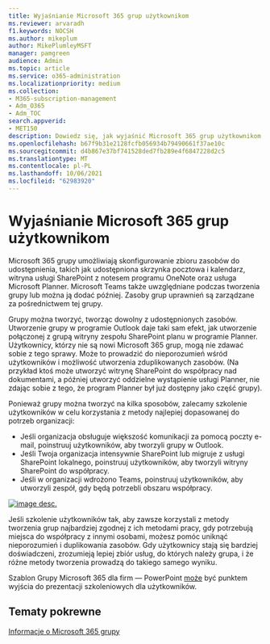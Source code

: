```yaml
---
title: Wyjaśnianie Microsoft 365 grup użytkownikom
ms.reviewer: arvaradh
f1.keywords: NOCSH
ms.author: mikeplum
author: MikePlumleyMSFT
manager: pamgreen
audience: Admin
ms.topic: article
ms.service: o365-administration
ms.localizationpriority: medium
ms.collection:
- M365-subscription-management
- Adm_O365
- Adm_TOC
search.appverid:
- MET150
description: Dowiedz się, jak wyjaśnić Microsoft 365 grup użytkownikom.
ms.openlocfilehash: b67f9b31e2128fcfb056934b79490661f37ae10c
ms.sourcegitcommit: d4b867e37bf741528ded7fb289e4f6847228d2c5
ms.translationtype: MT
ms.contentlocale: pl-PL
ms.lasthandoff: 10/06/2021
ms.locfileid: "62983920"
---
```

# <a name="explaining-microsoft-365-groups-to-your-users"></a>Wyjaśnianie Microsoft 365 grup użytkownikom

Microsoft 365 grupy umożliwiają skonfigurowanie zbioru zasobów do udostępnienia, takich jak udostępniona skrzynka pocztowa i kalendarz, witryna usługi SharePoint z notesem programu OneNote oraz usługa Microsoft Planner. Microsoft Teams także uwzględniane podczas tworzenia grupy lub można ją dodać później. Zasoby grup uprawnień są zarządzane za pośrednictwem tej grupy.

Grupy można tworzyć, tworząc dowolny z udostępnionych zasobów. Utworzenie grupy w programie Outlook daje taki sam efekt, jak utworzenie połączonej z grupą witryny zespołu SharePoint planu w programie Planner. Użytkownicy, którzy nie są nowi Microsoft 365 grup, mogą nie zdawać sobie z tego sprawy. Może to prowadzić do nieporozumień wśród użytkowników i możliwość utworzenia zduplikowanych zasobów. (Na przykład ktoś może utworzyć witrynę SharePoint do współpracy nad dokumentami, a później utworzyć oddzielne wystąpienie usługi Planner, nie zdając sobie z tego, że program Planner był już dostępny jako część grupy).

Ponieważ grupy można tworzyć na kilka sposobów, zalecamy szkolenie użytkowników w celu korzystania z metody najlepiej dopasowanej do potrzeb organizacji:

- Jeśli organizacja obsługuje większość komunikacji za pomocą poczty e-mail, poinstruuj użytkowników, aby tworzyli grupy w Outlook.
- Jeśli Twoja organizacja intensywnie SharePoint lub migruje z usługi SharePoint lokalnego, poinstruuj użytkowników, aby tworzyli witryny SharePoint do współpracy.
- Jeśli w organizacji wdrożono Teams, poinstruuj użytkowników, aby utworzyli zespół, gdy będą potrzebli obszaru współpracy.

[![image desc.](../../media/03.png) ](../../media/03.png#lightbox)

Jeśli szkolenie użytkowników tak, aby zawsze korzystali z metody tworzenia grup najbardziej zgodnej z ich metodami pracy, gdy potrzebują miejsca do współpracy z innymi osobami, możesz pomóc uniknąć nieporozumień i duplikowania zasobów. Gdy użytkownicy stają się bardziej doświadczeni, zrozumieją lepiej zbiór usług, do których należy grupa, i że różne metody tworzenia prowadzą do takiego samego wyniku.

Szablon Grupy Microsoft 365 dla firm — PowerPoint [może](https://www.microsoft.com/download/details.aspx?id=102396) być punktem wyjścia do prezentacji szkoleniowych dla użytkowników.

## <a name="related-topics"></a>Tematy pokrewne

[Informacje o Microsoft 365 grupy](https://support.microsoft.com/office/b565caa1-5c40-40ef-9915-60fdb2d97fa2)
